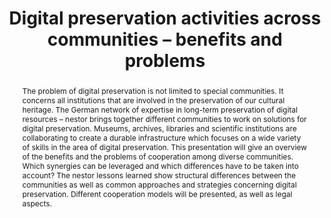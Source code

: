 ---
abstract: The problem of digital preservation is not limited to special communities.
  It concerns all institutions that are involved in the preservation of our cultural
  heritage. The German network of expertise in long-term preservation of digital resources
  – nestor brings together different communities to work on solutions for digital
  preservation. Museums, archives, libraries and scientific institutions are collaborating
  to create a durable infrastructure which focuses on a wide variety of skills in
  the area of digital preservation. This presentation will give an overview of the
  benefits and the problems of cooperation among diverse communities. Which synergies
  can be leveraged and which differences have to be taken into account? The nestor
  lessons learned show structural differences between the communities as well as common
  approaches and strategies concerning digital preservation. Different cooperation
  models will be presented, as well as legal aspects.
creators:
- Schumann, Natascha
date: null
document_url: https://services.phaidra.univie.ac.at/api/object/o:294186/download
grand_parent: iPRES
institutions: []
keywords:
- london
landing_page_url: https://phaidra.univie.ac.at/o:294186
language: eng
layout: publication
license: CC BY-SA 3.0 AT
notes_url: null
parent: iPRES 2008
publication_type: paper
size: 28104
slides_url: null
source_name: iPRES
stream_url: null
title: Digital preservation activities across communities – benefits and problems
year: 2008
---
